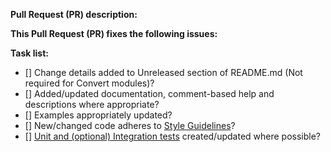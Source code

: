 <!--
Thanks for submitting a Pull Request (PR), your contribution is greatly appreciated!

Please prefix the PR title with the resource name, i.e. 'WindowsServer: My short description'
If this is a breaking change, then also prefix the PR title with 'BREAKING CHANGE:', i.e. 'BREAKING CHANGE: WindowsServer: My short description'

To aid reviewers in reviewing and merging your PR, please take the time to run through the below checklist.
Change to [x] for each task in the task list that applies to this PR.
-->

**Pull Request (PR) description:**

**This Pull Request (PR) fixes the following issues:**

**Task list:**

- [] Change details added to Unreleased section of README.md (Not required for Convert modules)?
- [] Added/updated documentation, comment-based help and descriptions where appropriate?
- [] Examples appropriately updated?
- [] New/changed code adheres to [Style Guidelines](https://github.com/PowerShell/DscResources/blob/master/StyleGuidelines.md)?
- [] [Unit and (optional) Integration tests](https://github.com/PowerShell/DscResources/blob/master/TestsGuidelines.md) created/updated where possible?

